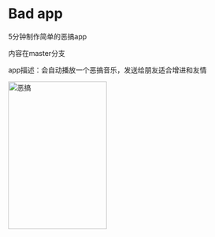 # Bad app
5分钟制作简单的恶搞app

内容在master分支

app描述：会自动播放一个恶搞音乐，发送给朋友适合增进和友情

<img src="https://user-images.githubusercontent.com/80331789/158050799-a9595a6b-847a-4040-b81a-caf8f7ed1248.jpg" width = "200" height = "300" alt="恶搞" align=center />
